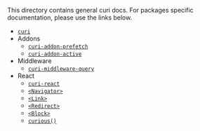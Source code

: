 This directory contains general curi docs. For packages specific documentation, please use the links below.

* [`curi`](/packages/curi/docs)
* Addons
  * [`curi-addon-prefetch`](/packages/curi-addon-prefetch#usage)
  * [`curi-addon-active`](/packages/curi-addon-active#usage)
* Middleware
  * [`curi-middleware-query`](/packages/curi-middleware-query#usage)
* React
  * [`curi-react`](/packages/curi-react/docs)
  * [`<Navigator>`](/packages/curi-react-navigator#navigator)
  * [`<Link>`](/packages/curi-react-link#link)
  * [`<Redirect>`](/packages/curi-react-redirect#redirect)
  * [`<Block>`](/packages/curi-react-block#block)
  * [`curious()`](/packages/curi-react-curious#curious)
